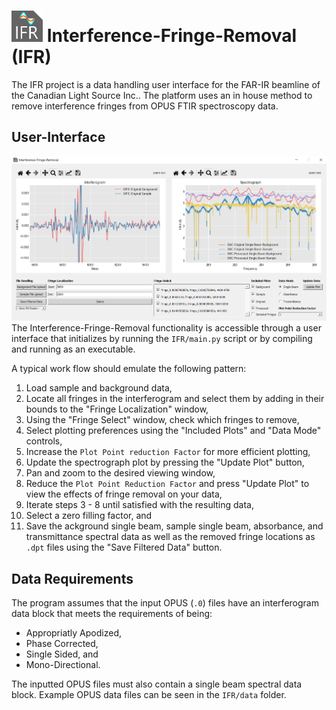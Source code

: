 # <img width="50" height="50" src="/IFR/figures/IFR_logo.png"> Interference-Fringe-Removal (IFR)

The IFR project is a data handling user interface for the FAR-IR beamline of the Canadian Light Source Inc.. The platform uses an in house method to remove interference fringes from OPUS FTIR spectroscopy data.

## User-Interface
![](IFR/figures/ui_display.png)
The Interference-Fringe-Removal functionality is accessible through a user interface that initializes by running the `IFR/main.py` script or by compiling and running as an executable.

A typical work flow should emulate the following pattern:
1. Load sample and background data,
1. Locate all fringes in the interferogram and select them by adding in their bounds to the "Fringe Localization" window,
1. Using the "Fringe Select" window, check which fringes to remove,
1. Select plotting preferences using the "Included Plots" and "Data Mode" controls,
1. Increase the `Plot Point reduction Factor` for more efficient plotting,
1. Update the spectrograph plot by pressing the "Update Plot" button,
1. Pan and zoom to the desired viewing window,
1. Reduce the `Plot Point Reduction Factor` and press "Update Plot" to view the effects of fringe removal on your data,
1. Iterate steps 3 - 8 until satisfied with the resulting data,
1. Select a zero filling factor, and
1. Save the ackground single beam, sample single beam, absorbance, and transmittance spectral data as well as the removed fringe locations as `.dpt` files using the "Save Filtered Data" button.

## Data Requirements
The program assumes that the input OPUS (`.0`) files have an interferogram data block that meets the requirements of being:

* Appropriatly Apodized,
* Phase Corrected,
* Single Sided, and
* Mono-Directional.

The inputted OPUS files must also contain a single beam spectral data block. Example OPUS data files can be seen in the `IFR/data` folder.
